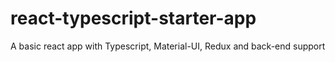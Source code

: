 # react-typescript-starter-app

A basic react app with Typescript, Material-UI, Redux and back-end support
